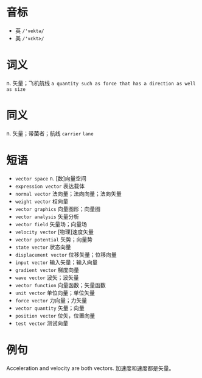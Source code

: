 # 音标

- 英 `/'vektə/`
- 美 `/'vɛktɚ/`

# 词义

n. 矢量；飞机航线
`a quantity such as force that has a direction as well as size`

# 同义

n. 矢量；带菌者；航线
`carrier` `lane`

# 短语

- `vector space` n. [数]向量空间
- `expression vector` 表达载体
- `normal vector` 法向量；法向向量；法向矢量
- `weight vector` 权向量
- `vector graphics` 向量图形；向量图
- `vector analysis` 矢量分析
- `vector field` 矢量场；向量场
- `velocity vector` [物理]速度矢量
- `vector potential` 矢势；向量势
- `state vector` 状态向量
- `displacement vector` 位移矢量；位移向量
- `input vector` 输入矢量；输入向量
- `gradient vector` 梯度向量
- `wave vector` 波矢；波矢量
- `vector function` 向量函数；矢量函数
- `unit vector` 单位向量；单位矢量
- `force vector` 力向量；力矢量
- `vector quantity` 矢量；向量
- `position vector` 位矢，位置向量
- `test vector` 测试向量

# 例句

Acceleration and velocity are both vectors.
加速度和速度都是矢量。


